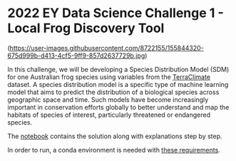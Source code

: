 # 2022 EY Data Science Challenge 1 - Local Frog Discovery Tool
(https://user-images.githubusercontent.com/8722155/155844320-675d999b-d413-4cf5-9ff9-857d2637729b.jpg)

In this challenge, we will be developing a Species Distribution Model (SDM) for one Australian frog species using variables from the [TerraClimate](https://planetarycomputer.microsoft.com/dataset/terraclimate) dataset. A species distribution model is a specific type of machine learning model that aims to predict the distribution of a biological species across geographic space and time. Such models have become increasingly important in conservation efforts globally to better understand and map the habitats of species of interest, particularly threatened or endangered species.


The [notebook](notebook.ipynb) contains the solution along with explanations step by step.

In order to run, a conda environment is needed with [these requirements](environment.yml).
